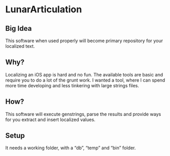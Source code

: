# LunarArticulation

## Big Idea
This software when used properly will become primary repository for your localized text.

## Why?
Localizing an iOS app is hard and no fun.  The available tools are basic and require you to do a lot of the grunt work.  I wanted a tool, where I can spend more time developing and less tinkering with large strings files.

## How?
This software will execute genstrings, parse the results and provide ways for you extract and insert localized values.

## Setup
It needs a working folder, with a “db”, “temp” and “bin” folder.
